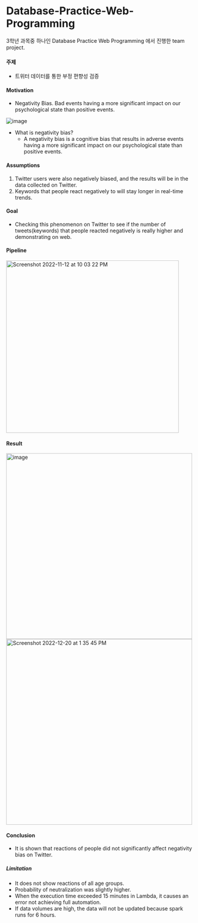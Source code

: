 # Database-Practice-Web-Programming
3학년 과목중 하나인 Database Practice Web Programming 에서 진행한 team project.

#### 주제
- 트위터 데이터를 통한 부정 편향성 검증

#### Motivation
- Negativity Bias. Bad events having a more significant impact on our psychological state than positive events.

![image](https://user-images.githubusercontent.com/108987773/208585767-e9a810cb-ae09-468d-b312-ce165b75414c.png)  

- What is negativity bias?
  - A negativity bias is a cognitive bias that results in adverse events having a more significant impact on our psychological state than positive events. 
  
#### Assumptions
1. Twitter users were also negatively biased, and the results will be in the data collected on Twitter.
2. Keywords that people react negatively to will stay longer in real-time trends.


#### Goal
- Checking this phenomenon on Twitter to see if the number of tweets(keywords) that people reacted negatively is really higher and demonstrating on web.

#### Pipeline
<img width="464" alt="Screenshot 2022-11-12 at 10 03 22 PM" src="https://user-images.githubusercontent.com/108987773/201475299-88b30f88-b98a-4512-ba5f-237de7727ef4.png">

#### Result
<img width="500" alt="image" src="https://user-images.githubusercontent.com/108987773/208584507-ed73c3a2-31bd-44da-8861-f52ed90937bf.png"><img width="500" alt="Screenshot 2022-12-20 at 1 35 45 PM" src="https://user-images.githubusercontent.com/108987773/208584673-3d880f72-8351-4a02-8b48-27fb4ad006b1.png">

#### Conclusion
- It is shown that reactions of people did not significantly affect negativity bias on Twitter.

##### Limitation
- It does not show reactions of all age groups.
- Probability of neutralization was slightly higher.
- When the execution time exceeded 15 minutes in Lambda, it causes an error not achieving full automation.
- If data volumes are high, the data will not be updated because spark runs for 6 hours.
